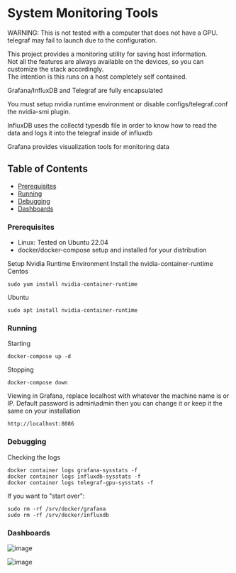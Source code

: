 # System Monitoring Tools
WARNING: This is not tested with a computer that does not have a GPU.  telegraf may fail to launch due to the configuration.

This project provides a monitoring utility for saving host information.  
Not all the features are always available on the devices, so you can customize the stack accordingly.  
The intention is this runs on a host completely self contained. 

Grafana/InfluxDB and Telegraf are fully encapsulated

You must setup nvidia runtime environment or disable configs/telegraf.conf the
nvidia-smi plugin.

InfluxDB uses the collectd typesdb file in order to know
how to read the data and logs it into the telegraf inside
of influxdb

Grafana provides visualization tools for monitoring data

## Table of Contents

   * [Prerequisites](#prerequisites)
   * [Running](#running)
   * [Debugging](#debugging)
   * [Dashboards](#dashboards)

### Prerequisites
* Linux: Tested on Ubuntu 22.04
* docker/docker-compose setup and installed for your distribution

Setup Nvidia Runtime Environment
Install the nvidia-container-runtime
Centos
```
sudo yum install nvidia-container-runtime
```
Ubuntu
```
sudo apt install nvidia-container-runtime
```

### Running

Starting
```
docker-compose up -d
```

Stopping
```
docker-compose down
```

Viewing in Grafana, replace localhost with whatever the machine
name is or IP. Default password is admin\admin then you can change
it or keep it the same on your installation
```
http://localhost:8086
```

### Debugging

Checking the logs

```
docker container logs grafana-sysstats -f
docker container logs influxdb-sysstats -f
docker container logs telegraf-gpu-sysstats -f
```
If you want to "start over":
```
sudo rm -rf /srv/docker/grafana
sudo rm -rf /srv/docker/influxdb
```
### Dashboards
![image](https://user-images.githubusercontent.com/9982203/224446250-f2bea84d-0738-4662-a2d5-5f7daf646c3c.png)

![image](https://user-images.githubusercontent.com/9982203/224446823-bddcf233-51f7-4745-85b5-0d20d63881be.png)

